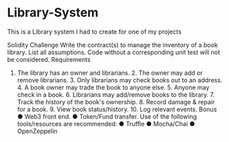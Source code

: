 # Library-System
This is a Library system I had to create for one of my projects







Solidity Challenge
Write the contract(s) to manage the inventory of a book library. List all assumptions. Code without a corresponding unit test will not be considered.
Requirements
1. The library has an owner and librarians. 2. The owner may add or remove librarians. 3. Only librarians may check books out to an address. 4. A book owner may trade the book to anyone else. 5. Anyone may check in a book. 6. Librarians may add/remove books to the library. 7. Track the history of the book's ownership. 8. Record damage & repair for a book. 9. View book status/history. 10. Log relevant events.
Bonus
● Web3 front end.
● Token/Fund transfer.
Use of the following tools/resources are recommended:
● Truffle
● Mocha/Chai
● OpenZeppelin
